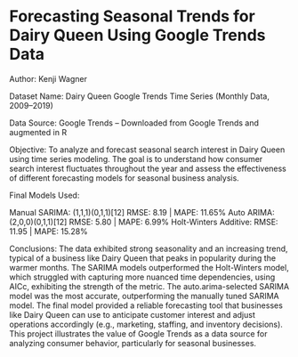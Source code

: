 # **Forecasting Seasonal Trends for Dairy Queen Using Google Trends Data**

Author:
Kenji Wagner

Dataset Name:
Dairy Queen Google Trends Time Series (Monthly Data, 2009–2019)

Data Source:
Google Trends – Downloaded from Google Trends and augmented in R

Objective:
To analyze and forecast seasonal search interest in Dairy Queen using time series modeling. The goal is to understand how consumer search interest fluctuates throughout the year and assess the effectiveness of different forecasting models for seasonal business analysis.

Final Models Used:

Manual SARIMA: (1,1,1)(0,1,1)[12]
RMSE: 8.19 | MAPE: 11.65%
Auto ARIMA: (2,0,0)(0,1,1)[12]
RMSE: 5.80 | MAPE: 6.99%
Holt-Winters Additive:
RMSE: 11.95 | MAPE: 15.28%

Conclusions:
The data exhibited strong seasonality and an increasing trend, typical of a business like Dairy Queen that peaks in popularity during the warmer months.
The SARIMA models outperformed the Holt-Winters model, which struggled with capturing more nuanced time dependencies, using AICc, exhibiting the strength of the metric.
The auto.arima-selected SARIMA model was the most accurate, outperforming the manually tuned SARIMA model.
The final model provided a reliable forecasting tool that businesses like Dairy Queen can use to anticipate customer interest and adjust operations accordingly (e.g., marketing, staffing, and inventory decisions).
This project illustrates the value of Google Trends as a data source for analyzing consumer behavior, particularly for seasonal businesses.
